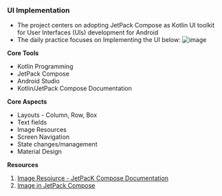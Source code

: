 ### UI Implementation
- The project centers on adopting JetPack Compose as Kotlin UI toolkit for User Interfaces (UIs) development for Android
- The daily practice focuses on Implementing the UI below:
![image](https://user-images.githubusercontent.com/77758884/202840921-b070b1be-1ee5-4a5d-8ad8-e24dd65f7568.png)

**Core Tools**
-  Kotlin Programming
- JetPack Compose
- Android Studio
- Kotlin/JetPack Compose Documentation

**Core Aspects**
- Layouts - Column, Row, Box
- Text fields
- Image Resources
- Screen Navigation
- State changes/management
- Material Design

**Resources**
1. [Image Resoiurce - JetPacK Compose Documentation](https://developer.android.com/jetpack/compose/graphics/images/loading)
2. [Image in JetPack Compose](https://www.jetpackcompose.net/image-in-jetpack-compose)
